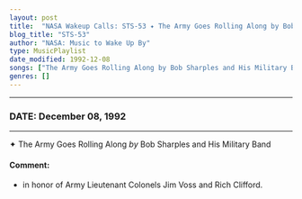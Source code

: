 ```yaml
---
layout: post
title:  "NASA Wakeup Calls: STS-53 ✦ The Army Goes Rolling Along by Bob Sharples and His Military Band ✺ December 08, 1992"
blog_title: "STS-53"
author: "NASA: Music to Wake Up By"
type: MusicPlaylist
date_modified: 1992-12-08
songs: ["The Army Goes Rolling Along by Bob Sharples and His Military Band"]
genres: []
---
```


----
### DATE: December 08, 1992
----
✦ The Army Goes Rolling Along *by* Bob Sharples and His Military Band  

#### Comment:
* in honor of Army Lieutenant Colonels Jim Voss and Rich Clifford.



<br/>
<center>
	<a target="_blank"
	   href="https://twitter.com/intent/tweet?hashtags=Space,NASA,Playlist,NASAWakeupCalls,SpaceProgram&text=🚀 {{ page.author}}, '{{ page.songs.first }}' {{ page.title }}, {{ site.url }}{{ page.url }}&via=nasawakeupcalls"><i class="fab fa-twitter" title="Tweet this page" alt="Tweet this page" style="font-size: 1.3em;"></i></a>
	&nbsp; 	<i class="fas fa-user-astronaut" style="font-size: 1.5em;"></i> &nbsp;
    <a id="custom_amazon_link"
       type="amzn" search="#"
       category="popular music">
    <i class="fab fa-amazon" style="font-size: 1.3em;"></i></a>
</center>

<!-- Randomly resolve an individual entry from a song array -->
<script src="/assets/javascript/seedrandom.min.js"></script>
<script>
  var wake_me_up = ["The Army Goes Rolling Along by Bob Sharples and His Military Band"];
  var prng = new Math.seedrandom();
  function randomSong() {
    song = wake_me_up[Math.floor(Math.random() * wake_me_up.length)];
    var amazon_link = document.getElementById("custom_amazon_link");
    amazon_link.setAttribute("search", song);
  }
  window.onload = randomSong();
</script>
